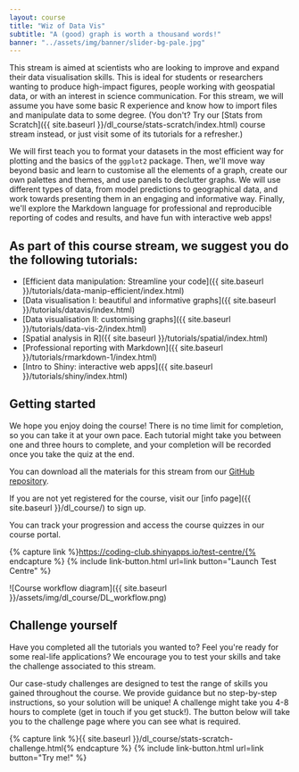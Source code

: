 ```yaml
---
layout: course
title: "Wiz of Data Vis"
subtitle: "A (good) graph is worth a thousand words!"
banner: "../assets/img/banner/slider-bg-pale.jpg"
---
```



This stream is aimed at scientists who are looking to improve and expand their data visualisation skills. This is ideal for students or researchers wanting to produce high-impact figures, people working with geospatial data, or with an interest in science communication. For this stream, we will assume you have some basic R experience and know how to import files and manipulate data to some degree. (You don't? Try our [Stats from Scratch]({{ site.baseurl }}/dl_course/stats-scratch/index.html) course stream instead, or just visit some of its tutorials for a refresher.)

We will first teach you to format your datasets in the most efficient way for plotting and the basics of the `ggplot2` package. Then, we'll move way beyond basic and learn to customise all the elements of a graph, create our own palettes and themes, and use panels to declutter graphs. We will use different types of data, from model predictions to geographical data, and work towards presenting them in an engaging and informative way. Finally, we'll explore the Markdown language for professional and reproducible reporting of codes and results, and have fun with interactive web apps!

## As part of this course stream, we suggest you do the following tutorials:

* [Efficient data manipulation: Streamline your code]({{ site.baseurl }}/tutorials/data-manip-efficient/index.html)
* [Data visualisation I: beautiful and informative graphs]({{ site.baseurl }}/tutorials/datavis/index.html)
* [Data visualisation II: customising graphs]({{ site.baseurl }}/tutorials/data-vis-2/index.html) 
* [Spatial analysis in R]({{ site.baseurl }}/tutorials/spatial/index.html) 
* [Professional reporting with Markdown]({{ site.baseurl }}/tutorials/rmarkdown-1/index.html) 
* [Intro to Shiny: interactive web apps]({{ site.baseurl }}/tutorials/shiny/index.html) 

## Getting started

We hope you enjoy doing the course! There is no time limit for completion, so you can take it at your own pace. Each tutorial might take you between one and three hours to complete, and your completion will be recorded once you take the quiz at the end.

You can download all the materials for this stream from our [GitHub repository](https://github.com/ourcodingclub/CC_course_stream2).

If you are not yet registered for the course, visit our [info page]({{ site.baseurl }}/dl_course/) to sign up.

You can track your progression and access the course quizzes in our course portal.

{% capture link %}https://coding-club.shinyapps.io/test-centre/{% endcapture %}
{% include link-button.html url=link button="Launch Test Centre" %}

![Course workflow diagram]({{ site.baseurl }}/assets/img/dl_course/DL_workflow.png)

## Challenge yourself

Have you completed all the tutorials you wanted to? Feel you're ready for some real-life applications? We encourage you to test your skills and take the challenge associated to this stream.

Our case-study challenges are designed to test the range of skills you gained throughout the course. We provide guidance but no step-by-step instructions, so your solution will be unique! A challenge might take you 4-8 hours to complete (get in touch if you get stuck!). The button below will take you to the challenge page where you can see what is required.

{% capture link %}{{ site.baseurl }}/dl_course/stats-scratch-challenge.html{% endcapture %}
{% include link-button.html url=link button="Try me!" %}
